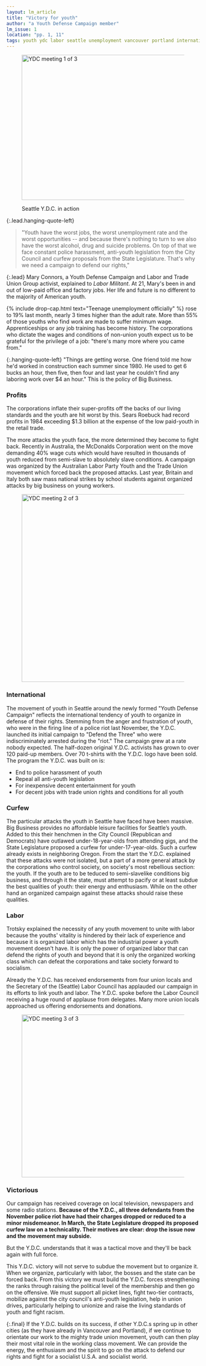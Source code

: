 ```yaml
---
layout: lm_article
title: "Victory for youth"
author: "a Youth Defense Campaign member"
lm_issue: 1
location: "pp. 1, 11"
tags: youth ydc labor seattle unemployment vancouver portland internationalism wages police riot campaign protest poverty
---
```


<figure>
  <img alt="YDC meeting 1 of 3" src="ydc-in-action-1.jpg" width="683" height="378">
  <figcaption><p>Seattle Y.D.C. in action</p></figcaption>
</figure>

{:.lead.hanging-quote-left}
> "Youth have the worst jobs, the worst unemployment rate and the worst opportunities --
and because there's nothing to turn to we also have the worst alcohol, drug and suicide problems.
On top of that we face constant police harassment, anti-youth legislation from the City Council and
curfew proposals from the State Legislature. That's why we need a campaign to defend our rights,"

{:.lead}
Mary Connors, a Youth Defense Campaign and Labor and Trade Union Group activist, explained to <cite>Labor Militant</cite>.
At 21, Mary's been in and out of low-paid office and factory jobs.
Her life and future is no different to the majority of American youth.

{% include drop-cap.html text="Teenage unemployment officially" %}
rose to 19% last month, nearly 3 times higher than the adult rate.
More than 55% of those youths who find work are made to suffer minimum wage.
Apprenticeships or any job training has become history.
The corporations who dictate the wages and conditions of non-union youth
expect us to be grateful for the privilege of a job: "there's many more where you came from."

{:.hanging-quote-left}
"Things are getting worse. One friend told me how he'd worked in construction each summer since 1980.
He used to get 6 bucks an hour, then five, then four and last year he couldn't find any laboring work over $4 an hour."
This is the policy of Big Business.

### Profits

The corporations inflate their
super-profits off the backs of our
living standards and the youth
are hit worst by this. Sears
Roebuck had record profits in
1984 exceeding $1.3 billion at
the expense of the low paid-youth
in the retail trade.

The more attacks the youth
face, the more determined they
become to fight back. Recently in
Australia, the McDonalds Corporation went on the move
demanding 40% wage cuts which
would have resulted in
thousands of youth reduced from
semi-slave to absolutely slave
conditions. A campaign was
organized by the Australian
Labor Party Youth and the
Trade Union movement which
forced back the proposed attacks.
Last year,
Britain and Italy both
saw mass national strikes by
school students against organized attacks by big business on
young workers.

<figure>
  <img alt="YDC meeting 2 of 3" src="ydc-in-action-2.jpg" width="682" height="489">
</figure>

### International

The movement of youth in
Seattle around the newly formed
"Youth Defense Campaign"
reflects the international tendency
of youth to organize in defense
of their rights.
Stemming from the anger and frustration of youth,
who were in the firing line of a police riot last November,
the Y.D.C. launched its initial campaign to "Defend the Three"
who were indiscriminately arrested during the "riot."
The campaign grew at a rate nobody expected.
The half-dozen original Y.D.C. activists has grown to over 120 paid-up members.
Over 70 t-shirts with the Y.D.C. logo have been sold.
The program the Y.D.C. was built on is:

* End to police harassment of youth
* Repeal all anti-youth legislation
* For inexpensive decent entertainment for youth
* For decent jobs with trade union rights and conditions for all youth

### Curfew

The particular attacks the
youth in Seattle have faced have
been massive. Big Business provides
no affordable leisure
facilities for Seattle’s youth.
Added to this their henchmen in
the City Council (Republican and
Democrats) have outlawed under-18-year-olds
from attending gigs,
and the State Legislature proposed
a curfew for under-17-year-olds.
Such a curfew already exists
in neighboring Oregon.
From the start the Y.D.C. explained
that these attacks were
not isolated, but a part of a more
general attack by the corporations
who control society, on
society's most rebellious section:
the youth. If the youth are to be
teduced to semi-slavelike conditions
big business, and through
it the state, must attempt to
pacify or at least subdue the best
qualities of youth: their energy
and enthusiasm. While on the
other hand an organized campaign
against these attacks
should raise these qualities.

### Labor

Trotsky explained the necessity
of any youth movement to
unite with labor because the
youths' vitality is hindered by
their lack of experience and
because it is organized labor
which has the industrial power
a youth movement doesn't have.
It is only the power of organized
labor that can defend the rights
of youth and beyond that it is only
the organized working class
which can defeat the corporations
and take society forward to
socialism.

Already the Y.D.C. has received
endorsements from four union
locals and the Secretary of the
(Seattle) Labor Council has applauded
our campaign in its efforts
to link youth and labor. The
Y.D.C. spoke before the Labor
Council receiving a huge round
of applause from delegates.
Many more union locals approached
us offering endorsements and donations.

<figure>
  <img alt="YDC meeting 3 of 3" src="ydc-in-action-3.jpg" width="680" height="424">
</figure>

### Victorious

Our campaign has received
coverage on local television,
newspapers and some radio stations.
**Because of the Y.D.C.,
all three defendants from the
November police riot have
had their charges dropped or
reduced to a minor misdemeanor.
In March, the State
Legislature dropped its proposed
curfew law on a
technicality. Their motives
are clear: drop the issue now
and the movement may
subside.**

But the Y.D.C. understands
that it was a tactical move and
they'll be back again with full
force.

This Y.D.C. victory will not
serve to subdue the movement
but to organize it. When we
organize, particularly with labor,
the bosses and the state can be
forced back. From this victory we
must build the Y.D.C. forces
strengthening the ranks through
raising the political level of the
membership and then go on the
offensive. We must support all
picket lines, fight two-tier contracts,
mobilize against the city
council's anti-youth legislation,
help in union drives, particularly
helping to unionize and raise
the living standards of youth and fight racism.

{:.final}
If the Y.D.C. builds on its success,
if other Y.D.C.s spring up
in other cities (as they have
already in Vancouver and
Portland), if we continue to
orientate our work to the mighty
trade union movement, youth
can then play their most vital
role in the working class movement. We can provide the
energy, the enthusiasm and the
spirit to go on the attack to defend our rights and fight for a
socialist U.S.A. and socialist world.